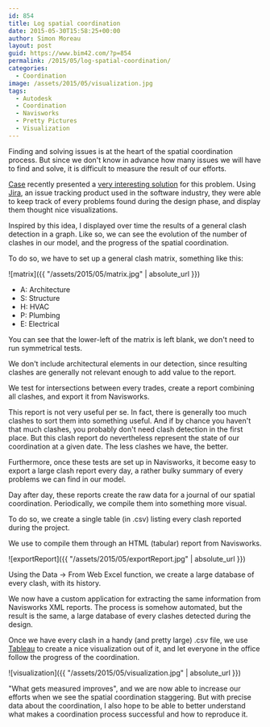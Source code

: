 ```yaml
---
id: 854
title: Log spatial coordination
date: 2015-05-30T15:58:25+00:00
author: Simon Moreau
layout: post
guid: https://www.bim42.com/?p=854
permalink: /2015/05/log-spatial-coordination/
categories:
  - Coordination
image: /assets/2015/05/visualization.jpg
tags:
  - Autodesk
  - Coordination
  - Navisworks
  - Pretty Pictures
  - Visualization
---
```

Finding and solving issues is at the heart of the spatial coordination process. But since we don't know in advance how many issues we will have to find and solve, it is difficult to measure the result of our efforts.

[Case](http://case-inc.com) recently presented a [very interesting solution](http://collectivebim.com/visualizing-aec-bim-coordination-jira-tableau/) for this problem. Using [Jira](https://www.atlassian.com/software/jira), an issue tracking product used in the software industry, they were able to keep track of every problems found during the design phase, and display them thought nice visualizations.

Inspired by this idea, I displayed over time the results of a general clash detection in a graph. Like so, we can see the evolution of the number of clashes in our model, and the progress of the spatial coordination.

To do so, we have to set up a general clash matrix, something like this:

![matrix]({{ "/assets/2015/05/matrix.jpg" | absolute_url }})

* A: Architecture
* S: Structure
* H: HVAC
* P: Plumbing
* E: Electrical

You can see that the lower-left of the matrix is left blank, we don't need to run symmetrical tests.

We don't include architectural elements in our detection, since resulting clashes are generally not relevant enough to add value to the report.

We test for intersections between every trades, create a report combining all clashes, and export it from Navisworks.

This report is not very useful per se. In fact, there is generally too much clashes to sort them into something useful. And if by chance you haven't that much clashes, you probably don't need clash detection in the first place. But this clash report do nevertheless represent the state of our coordination at a given date. The less clashes we have, the better.

Furthermore, once these tests are set up in Navisworks, it become easy to export a large clash report every day, a rather bulky summary of every problems we can find in our model.

Day after day, these reports create the raw data for a journal of our spatial coordination. Periodically, we compile them into something more visual.

To do so, we create a single table (in .csv) listing every clash reported during the project.

We use to compile them through an HTML (tabular) report from Navisworks.

![exportReport]({{ "/assets/2015/05/exportReport.jpg" | absolute_url }})

Using the Data -> From Web Excel function, we create a large database of every clash, with its history.

We now have a custom application for extracting the same information from Navisworks XML reports. The process is somehow automated, but the result is the same, a large database of every clashes detected during the design.

Once we have every clash in a handy (and pretty large) .csv file, we use [Tableau](http://www.tableau.com/) to create a nice visualization out of it, and let everyone in the office follow the progress of the coordination.

![visualization]({{ "/assets/2015/05/visualization.jpg" | absolute_url }})

"What gets measured improves", and we are now able to increase our efforts when we see the spatial coordination staggering. But with precise data about the coordination, I also hope to be able to better understand what makes a coordination process successful and how to reproduce it.